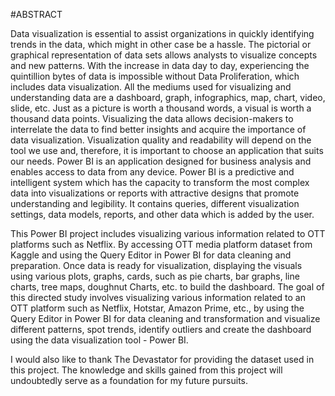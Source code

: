 #ABSTRACT

Data visualization is essential to assist organizations in quickly identifying trends in the data, which might in other case be a hassle. The pictorial or graphical representation of data sets allows analysts to visualize concepts and new patterns. With the increase in data day to day, experiencing the quintillion bytes of data is impossible without Data Proliferation, which includes data visualization. All the mediums used for visualizing and understanding data are a dashboard, graph, infographics, map, chart, video, slide, etc. Just as a picture is worth a thousand words, a visual is worth a thousand data points. Visualizing the data allows decision-makers to interrelate the data to find better insights and acquire the importance of data visualization. Visualization quality and readability will depend on the tool we use and, therefore, it is important to choose an application that suits our needs. Power BI is an application designed for business analysis and enables access to data from any device. Power BI is a predictive and intelligent system which has the capacity to transform the most complex data into visualizations or reports with attractive designs that promote understanding and legibility. It contains queries, different visualization settings, data models, reports, and other data which is added by the user. 

This Power BI project includes visualizing various information related to OTT platforms such as Netflix. By accessing OTT media platform dataset from Kaggle and using the Query Editor in Power BI for data cleaning and preparation. Once data is ready for visualization, displaying the visuals using various plots, graphs, cards, such as pie charts, bar graphs, line charts, tree maps, doughnut Charts, etc. to build the dashboard. The goal of  this directed study involves visualizing various information related to an OTT platform such as Netflix, Hotstar, Amazon Prime, etc., by using the Query Editor in Power BI for data cleaning and transformation and visualize different patterns, spot trends, identify outliers and create the dashboard using the data visualization tool - Power BI. 

I would also like to thank The Devastator for providing the dataset used in this project. The knowledge and skills gained from this project will undoubtedly serve as a foundation for my future pursuits.
